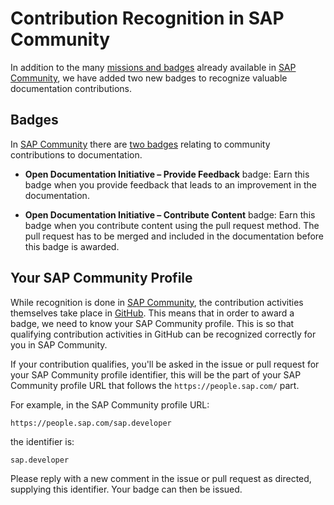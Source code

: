 # Contribution Recognition in SAP Community

In addition to the many [missions and badges][missions-badges] already available in [SAP Community][sap-community], we have added two new badges to recognize valuable documentation contributions.

## Badges

In [SAP Community][sap-community] there are [two badges](https://community.sap.com/resources/missions-badges?q=documentation) relating to community contributions to documentation.

* **Open Documentation Initiative – Provide Feedback** badge: Earn this badge when you provide feedback that leads to an improvement in the documentation.

* **Open Documentation Initiative – Contribute Content** badge: Earn this badge when you contribute content using the pull request method. The pull request has to be merged and included in the documentation before this badge is awarded.

## Your SAP Community Profile

While recognition is done in [SAP Community][sap-community], the contribution activities themselves take place in [GitHub](https://github.com/SAP-docs). This means that in order to award a badge, we need to know your SAP Community profile. This is so that qualifying contribution activities in GitHub can be recognized correctly for you in SAP Community.

If your contribution qualifies, you'll be asked in the issue or pull request for your SAP Community profile identifier, this will be the part of your SAP Community profile URL that follows the `https://people.sap.com/` part.

For example, in the SAP Community profile URL:

`https://people.sap.com/sap.developer`

the identifier is:

`sap.developer`

Please reply with a new comment in the issue or pull request as directed, supplying this identifier. Your badge can then be issued.

[sap-community]: https://community.sap.com
[missions-badges]: https://community.sap.com/resources/missions-badges
